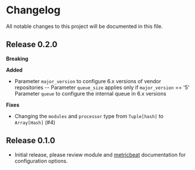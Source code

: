# Changelog

All notable changes to this project will be documented in this file.

## Release 0.2.0

**Breaking**

**Added**
- Parameter `major_version` to configure 6.x versions of vendor repositories
-- Parameter `queue_size` applies only if `major_version` == '5'
Parameter `queue` to configure the internal queue in 6.x versions

**Fixes**
- Changing the `modules` and `processor` type from `Tuple[hash]` to `Array[Hash]` (#4)

## Release 0.1.0

- Initial release, please review module and [metricbeat](https://www.elastic.co/guide/en/beats/metricbeat/current/index.html) documentation for configuration options.

